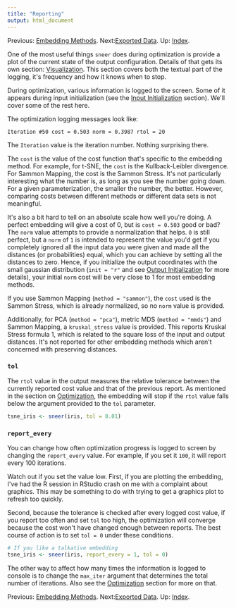 ```yaml
---
title: "Reporting"
output: html_document
---
```

Previous: [Embedding Methods](embedding-methods.html). Next:[Exported Data](exported-data.html). Up: [Index](index.html).

One of the most useful things `sneer` does during optimization is provide
a plot of the current state of the output configuration. Details of that
gets its own section: [Visualization](visualization.html). This section
covers both the textual part of the logging, it's frequency and how it knows
when to stop.

During optimization, various information is logged to the screen. Some of it
appears during input initialization (see the 
[Input Initialization](input-initialization.html) section). We'll cover some of
the rest here.

The optimization logging messages look like:

```Iteration #50 cost = 0.503 norm = 0.3987 rtol = 20```

The `Iteration` value is the iteration number. Nothing surprising there. 

The `cost` is the value of the cost function that's specific to the embedding
method. For example, for t-SNE, the `cost` is the Kullback-Leibler divergence. 
For Sammon Mapping, the cost is the Sammon Stress. It's not particularly
interesting what the number is, as long as you see the number going down.
For a given parameterization, the smaller the number, the better. However, 
comparing costs between different methods or different data sets is not 
meaningful.

It's also a bit hard to tell on an absolute scale how well you're doing. A 
perfect embedding will give a cost of 0, but is `cost = 0.503` good or bad? 
The `norm` value attempts to provide a normalization that helps. `0` is still
perfect, but a `norm` of `1` is intended to represent the value you'd get if
you completely ignored all the input data you were given and made all the 
distances (or probabilities) equal, which you can achieve by setting all
the distances to zero. Hence, if you initialize the output coordinates
with the small gaussian distribution (`init = "r"` and see 
[Output Initialization](output-initialization.html) for more details), your
initial `norm` cost will be very close to 1 for most embedding methods.

If you use Sammon Mapping (`method = "sammon"`), the `cost` used is the Sammon
Stress, which is already normalized, so no `norm` value is provided.

Additionally, for PCA (`method = "pca"`), metric MDS (`method = "mmds"`) and
Sammon Mapping, a `kruskal_stress` value is provided. This reports Kruskal
Stress formula 1, which is related to the square loss of the input and output
distances. It's not reported for other embedding methods which aren't concerned
with preserving distances.

### `tol`

The `rtol` value in the output measures the relative tolerance between the 
currently reported cost value and that of the previous report. As mentioned in 
the section on [Optimization](optimization.html), the embedding will stop if the
`rtol` value falls below the argument provided to the `tol` parameter.

```R
tsne_iris <- sneer(iris, tol = 0.01)
```

### `report_every`

You can change how often optimization progress is logged to screen by changing
the `report_every` value. For example, if you set it `100`, it will report
every 100 iterations.

Watch out if you set the value low. First, if you are plotting the embedding, 
I've had the R session in RStudio crash on me with a complaint about graphics.
This may be something to do with trying to get a graphics plot to refresh too
quickly.

Second, because the tolerance is checked after every logged cost value, if you
report too often and set `tol` too high, the optimization will converge because
the cost won't have changed enough between reports. The best course of action
is to set `tol = 0` under these conditions.

```R
# If you like a talkative embedding
tsne_iris <- sneer(iris, report_every = 1, tol = 0)
```

The other way to affect how many times the information is logged to console
is to change the `max_iter` argument that determines the total number of
iterations. Also see the [Optimization](optimization.html) section for more
on that.

Previous: [Embedding Methods](embedding-methods.html). Next:[Exported Data](exported-data.html). Up: [Index](index.html).
